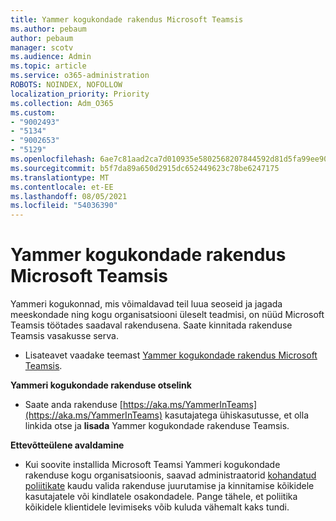 ```yaml
---
title: Yammer kogukondade rakendus Microsoft Teamsis
ms.author: pebaum
author: pebaum
manager: scotv
ms.audience: Admin
ms.topic: article
ms.service: o365-administration
ROBOTS: NOINDEX, NOFOLLOW
localization_priority: Priority
ms.collection: Adm_O365
ms.custom:
- "9002493"
- "5134"
- "9002653"
- "5129"
ms.openlocfilehash: 6ae7c81aad2ca7d010935e5802568207844592d81d5fa99ee90804167ea8e4f3
ms.sourcegitcommit: b5f7da89a650d2915dc652449623c78be6247175
ms.translationtype: MT
ms.contentlocale: et-EE
ms.lasthandoff: 08/05/2021
ms.locfileid: "54036390"
---
```

# <a name="yammer-communities-app-for-microsoft-teams"></a>Yammer kogukondade rakendus Microsoft Teamsis

Yammeri kogukonnad, mis võimaldavad teil luua seoseid ja jagada meeskondade ning kogu organisatsiooni üleselt teadmisi, on nüüd Microsoft Teamsis töötades saadaval rakendusena. Saate kinnitada rakenduse Teamsis vasakusse serva. 

- Lisateavet vaadake teemast [Yammer kogukondade rakendus Microsoft Teamsis](https://go.microsoft.com/fwlink/?linkid=2127757&clcid=0x409).

**Yammeri kogukondade rakenduse otselink**

- Saate anda rakenduse [https://aka.ms/YammerInTeams](https://aka.ms/YammerInTeams) kasutajatega ühiskasutusse, et olla linkida otse ja **lisada** Yammer kogukondade rakenduse Teamsis.

**Ettevõtteülene avaldamine**

- Kui soovite installida Microsoft Teamsi Yammeri kogukondade rakenduse kogu organisatsioonis, saavad administraatorid [kohandatud poliitikate](https://docs.microsoft.com/microsoftteams/manage-apps) kaudu valida rakenduse juurutamise ja kinnitamise kõikidele kasutajatele või kindlatele osakondadele. Pange tähele, et poliitika kõikidele klientidele levimiseks võib kuluda vähemalt kaks tundi.
